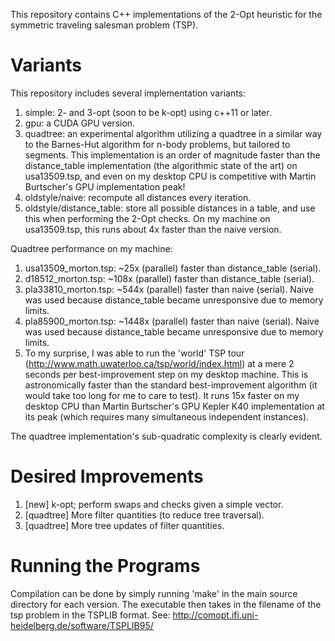 This repository contains C++ implementations of the 2-Opt heuristic for the symmetric traveling salesman problem (TSP).

# Variants

This repository includes several implementation variants:

1. simple: 2- and 3-opt (soon to be k-opt) using c++11 or later.
2. gpu: a CUDA GPU version.
3. quadtree: an experimental algorithm utilizing a quadtree in a similar way to the Barnes-Hut algorithm for n-body problems, but tailored to segments. This implementation is an order of magnitude faster than the distance_table implementation (the algorithmic state of the art) on usa13509.tsp, and even on my desktop CPU is competitive with Martin Burtscher's GPU implementation peak!
4. oldstyle/naive: recompute all distances every iteration.
5. oldstyle/distance_table: store all possible distances in a table, and use this when performing the 2-Opt checks. On my machine on usa13509.tsp, this runs about 4x faster than the naive version.

Quadtree performance on my machine:

1. usa13509_morton.tsp: ~25x (parallel) faster than distance_table (serial).
2. d18512_morton.tsp: ~108x (parallel) faster than distance_table (serial).
3. pla33810_morton.tsp: ~544x (parallel) faster than naive (serial). Naive was used because distance_table became unresponsive due to memory limits.
4. pla85900_morton.tsp: ~1448x (parallel) faster than naive (serial). Naive was used because distance_table became unresponsive due to memory limits.
5. To my surprise, I was able to run the 'world' TSP tour (http://www.math.uwaterloo.ca/tsp/world/index.html) at a mere 2 seconds per best-improvement step on my desktop machine. This is astronomically faster than the standard best-improvement algorithm (it would take too long for me to care to test). It runs 15x faster on my desktop CPU than Martin Burtscher's GPU Kepler K40 implementation at its peak (which requires many simultaneous independent instances).

The quadtree implementation's sub-quadratic complexity is clearly evident.

# Desired Improvements

1. [new] k-opt; perform swaps and checks given a simple vector.
2. [quadtree] More filter quantities (to reduce tree traversal).
3. [quadtree] More tree updates of filter quantities.

# Running the Programs

Compilation can be done by simply running 'make' in the main source directory
for each version. The executable then takes in the filename of the tsp problem
in the TSPLIB format. See:
http://comopt.ifi.uni-heidelberg.de/software/TSPLIB95/
